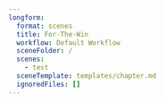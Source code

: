 ```yaml
---
longform:
  format: scenes
  title: For-The-Win
  workflow: Default Workflow
  sceneFolder: /
  scenes:
    - test
  sceneTemplate: templates/chapter.md
  ignoredFiles: []
---
```

